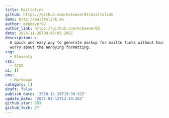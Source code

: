 ```yaml
---
title: Mailtolink
github: https://github.com/mckeever02/mailtolink
demo: http://mailtolink.me
author: mckeever02
author_link: https://github.com/mckeever02
date: 2024-11-28T04:40:05.205Z
description: >-
  A quick and easy way to generate markup for mailto links without having to
  worry about the annoying formatting.
ssg:
  - Eleventy
css:
  - SCSS
ui: []
cms:
  - Markdown
category: []
draft: false
publish_date: '2018-12-20T19:30:32Z'
update_date: '2021-01-12T13:19:28Z'
github_star: 893
github_fork: 27
---
```

